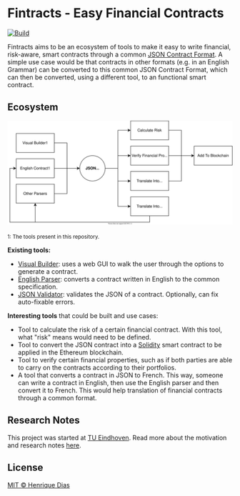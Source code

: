 # Fintracts - Easy Financial Contracts

[![Build](https://img.shields.io/github/workflow/status/hacdias/fintracts/ci?style=flat-square)](https://github.com/hacdias/fintracts/actions/workflows/ci.yaml)

Fintracts aims to be an ecosystem of tools to make it easy to write financial, risk-aware, smart contracts through a common [JSON Contract Format](SPECIFICATION.md). A simple use case would be that contracts in other formats (e.g. in an English Grammar) can be converted to this common JSON Contract Format, which can then be converted, using a different tool, to an functional smart contract.

## Ecosystem

![Fintracts Ecosystem](ecosystem.svg)

<small>1: The tools present in this repository.</small>

**Existing tools:**

- [Visual Builder](builder/): uses a web GUI to walk the user through the options to generate a contract.
- [English Parser](parser/): converts a contract written in English to the common specification.
- [JSON Validator](validator/): validates the JSON of a contract. Optionally, can fix auto-fixable errors.

**Interesting tools** that could be built and use cases:

- Tool to calculate the risk of a certain financial contract. With this tool, what "risk" means would need to be defined.
- Tool to convert the JSON contract into a [Solidity](https://soliditylang.org/) smart contract to be applied in the Ethereum blockchain.
- Tool to verify certain financial properties, such as if both parties are able to carry on the contracts according to their portfolios.
- A tool that converts a contract in JSON to French. This way, someone can write a contract in English, then use the English parser and then convert it to French. This would help translation of financial contracts through a common format.

## Research Notes

This project was started at [TU Eindhoven](https://tue.nl/). Read more about the motivation and research notes [here](RESEARCH.md).

## License

[MIT © Henrique Dias](LICENSE)
